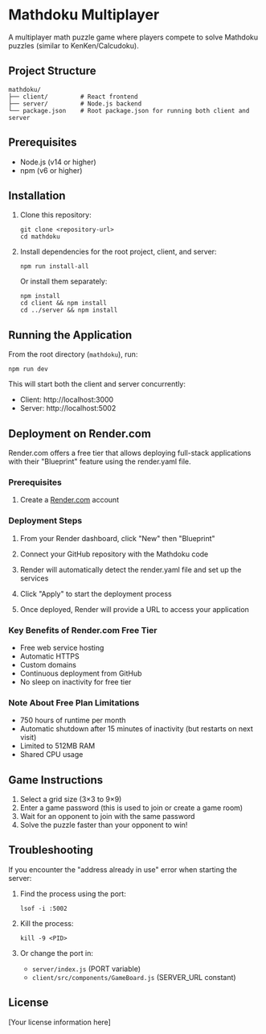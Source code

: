 # Mathdoku Multiplayer

A multiplayer math puzzle game where players compete to solve Mathdoku puzzles (similar to KenKen/Calcudoku).

## Project Structure

```
mathdoku/
├── client/         # React frontend
├── server/         # Node.js backend
└── package.json    # Root package.json for running both client and server
```

## Prerequisites

- Node.js (v14 or higher)
- npm (v6 or higher)

## Installation

1. Clone this repository:
   ```
   git clone <repository-url>
   cd mathdoku
   ```

2. Install dependencies for the root project, client, and server:
   ```
   npm run install-all
   ```
   
   Or install them separately:
   ```
   npm install
   cd client && npm install
   cd ../server && npm install
   ```

## Running the Application

From the root directory (`mathdoku`), run:

```
npm run dev
```

This will start both the client and server concurrently:
- Client: http://localhost:3000
- Server: http://localhost:5002

## Deployment on Render.com

Render.com offers a free tier that allows deploying full-stack applications with their "Blueprint" feature using the render.yaml file.

### Prerequisites

1. Create a [Render.com](https://render.com) account

### Deployment Steps

1. From your Render dashboard, click "New" then "Blueprint"

2. Connect your GitHub repository with the Mathdoku code

3. Render will automatically detect the render.yaml file and set up the services

4. Click "Apply" to start the deployment process

5. Once deployed, Render will provide a URL to access your application

### Key Benefits of Render.com Free Tier

- Free web service hosting
- Automatic HTTPS
- Custom domains
- Continuous deployment from GitHub
- No sleep on inactivity for free tier

### Note About Free Plan Limitations

- 750 hours of runtime per month
- Automatic shutdown after 15 minutes of inactivity (but restarts on next visit)
- Limited to 512MB RAM
- Shared CPU usage

## Game Instructions

1. Select a grid size (3×3 to 9×9)
2. Enter a game password (this is used to join or create a game room)
3. Wait for an opponent to join with the same password
4. Solve the puzzle faster than your opponent to win!

## Troubleshooting

If you encounter the "address already in use" error when starting the server:

1. Find the process using the port:
   ```
   lsof -i :5002
   ```

2. Kill the process:
   ```
   kill -9 <PID>
   ```

3. Or change the port in:
   - `server/index.js` (PORT variable)
   - `client/src/components/GameBoard.js` (SERVER_URL constant)

## License

[Your license information here] 